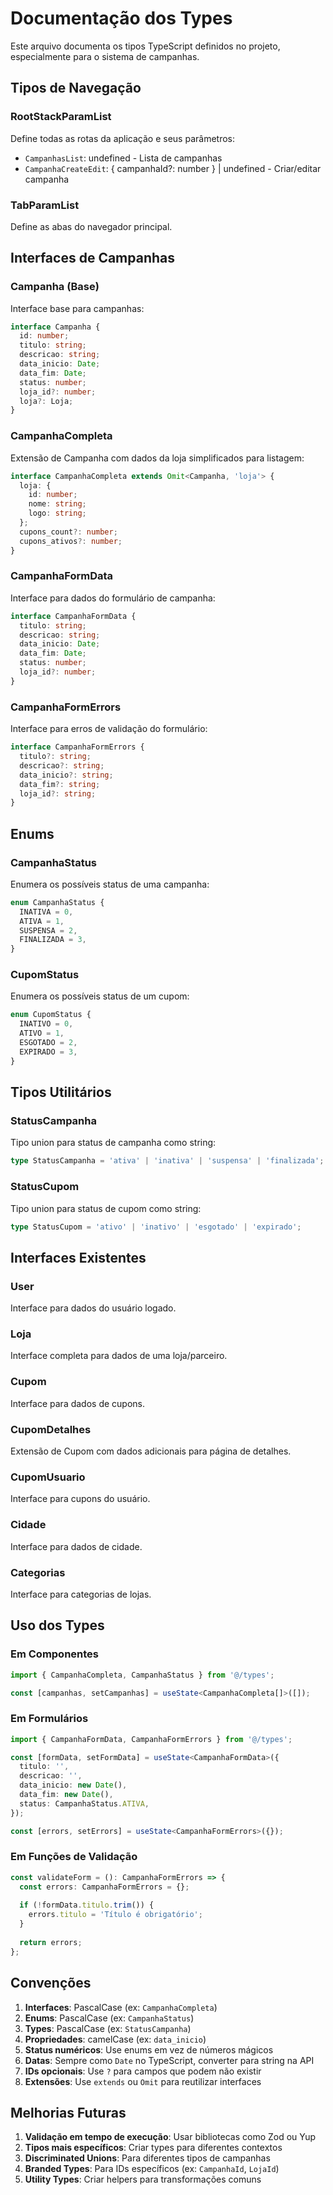 # Documentação dos Types

Este arquivo documenta os tipos TypeScript definidos no projeto, especialmente para o sistema de campanhas.

## Tipos de Navegação

### RootStackParamList
Define todas as rotas da aplicação e seus parâmetros:
- `CampanhasList`: undefined - Lista de campanhas
- `CampanhaCreateEdit`: { campanhaId?: number } | undefined - Criar/editar campanha

### TabParamList
Define as abas do navegador principal.

## Interfaces de Campanhas

### Campanha (Base)
Interface base para campanhas:
```typescript
interface Campanha {
  id: number;
  titulo: string;
  descricao: string;
  data_inicio: Date;
  data_fim: Date;
  status: number;
  loja_id?: number;
  loja?: Loja;
}
```

### CampanhaCompleta
Extensão de Campanha com dados da loja simplificados para listagem:
```typescript
interface CampanhaCompleta extends Omit<Campanha, 'loja'> {
  loja: {
    id: number;
    nome: string;
    logo: string;
  };
  cupons_count?: number;
  cupons_ativos?: number;
}
```

### CampanhaFormData
Interface para dados do formulário de campanha:
```typescript
interface CampanhaFormData {
  titulo: string;
  descricao: string;
  data_inicio: Date;
  data_fim: Date;
  status: number;
  loja_id?: number;
}
```

### CampanhaFormErrors
Interface para erros de validação do formulário:
```typescript
interface CampanhaFormErrors {
  titulo?: string;
  descricao?: string;
  data_inicio?: string;
  data_fim?: string;
  loja_id?: string;
}
```

## Enums

### CampanhaStatus
Enumera os possíveis status de uma campanha:
```typescript
enum CampanhaStatus {
  INATIVA = 0,
  ATIVA = 1,
  SUSPENSA = 2,
  FINALIZADA = 3,
}
```

### CupomStatus
Enumera os possíveis status de um cupom:
```typescript
enum CupomStatus {
  INATIVO = 0,
  ATIVO = 1,
  ESGOTADO = 2,
  EXPIRADO = 3,
}
```

## Tipos Utilitários

### StatusCampanha
Tipo union para status de campanha como string:
```typescript
type StatusCampanha = 'ativa' | 'inativa' | 'suspensa' | 'finalizada';
```

### StatusCupom
Tipo union para status de cupom como string:
```typescript
type StatusCupom = 'ativo' | 'inativo' | 'esgotado' | 'expirado';
```

## Interfaces Existentes

### User
Interface para dados do usuário logado.

### Loja
Interface completa para dados de uma loja/parceiro.

### Cupom
Interface para dados de cupons.

### CupomDetalhes
Extensão de Cupom com dados adicionais para página de detalhes.

### CupomUsuario
Interface para cupons do usuário.

### Cidade
Interface para dados de cidade.

### Categorias
Interface para categorias de lojas.

## Uso dos Types

### Em Componentes
```typescript
import { CampanhaCompleta, CampanhaStatus } from '@/types';

const [campanhas, setCampanhas] = useState<CampanhaCompleta[]>([]);
```

### Em Formulários
```typescript
import { CampanhaFormData, CampanhaFormErrors } from '@/types';

const [formData, setFormData] = useState<CampanhaFormData>({
  titulo: '',
  descricao: '',
  data_inicio: new Date(),
  data_fim: new Date(),
  status: CampanhaStatus.ATIVA,
});

const [errors, setErrors] = useState<CampanhaFormErrors>({});
```

### Em Funções de Validação
```typescript
const validateForm = (): CampanhaFormErrors => {
  const errors: CampanhaFormErrors = {};
  
  if (!formData.titulo.trim()) {
    errors.titulo = 'Título é obrigatório';
  }
  
  return errors;
};
```

## Convenções

1. **Interfaces**: PascalCase (ex: `CampanhaCompleta`)
2. **Enums**: PascalCase (ex: `CampanhaStatus`)
3. **Types**: PascalCase (ex: `StatusCampanha`)
4. **Propriedades**: camelCase (ex: `data_inicio`)
5. **Status numéricos**: Use enums em vez de números mágicos
6. **Datas**: Sempre como `Date` no TypeScript, converter para string na API
7. **IDs opcionais**: Use `?` para campos que podem não existir
8. **Extensões**: Use `extends` ou `Omit` para reutilizar interfaces

## Melhorias Futuras

1. **Validação em tempo de execução**: Usar bibliotecas como Zod ou Yup
2. **Tipos mais específicos**: Criar types para diferentes contextos
3. **Discriminated Unions**: Para diferentes tipos de campanhas
4. **Branded Types**: Para IDs específicos (ex: `CampanhaId`, `LojaId`)
5. **Utility Types**: Criar helpers para transformações comuns